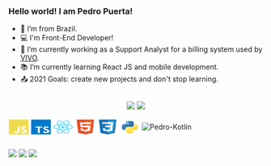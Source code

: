 ### Hello world! I am Pedro Puerta!

- :house_with_garden: I’m from Brazil.
- :computer: I'm Front-End Developer!
- 🔭 I’m currently working as a Support Analyst for a billing system used by [VIVO](https://www.vivo.com.br/para-voce?genParam=ctrm).
- :books: I’m currently learning React JS and mobile development.
- :outbox_tray: 2021 Goals: create new projects and don't stop learning.

##

<div align="center">
  <img height="180em" src="https://github-readme-stats.vercel.app/api?username=pedro-puerta&show_icons=true&theme=gotham&include_all_commits=true&count_private=true"/>
  <img height="180em" src="https://github-readme-stats.vercel.app/api/top-langs/?username=pedro-puerta&layout=compact&langs_count=7&theme=gotham"/>
</div>
<div style="display: inline_block"><br>
  <img align="center" alt="Pedro-Js" height="30" width="40" src="https://raw.githubusercontent.com/devicons/devicon/master/icons/javascript/javascript-plain.svg">
  <img align="center" alt="Pedro-Ts" height="30" width="40" src="https://raw.githubusercontent.com/devicons/devicon/master/icons/typescript/typescript-plain.svg">
  <img align="center" alt="Pedro-React" height="30" width="40" src="https://raw.githubusercontent.com/devicons/devicon/master/icons/react/react-original.svg">
  <img align="center" alt="Pedro-HTML" height="30" width="40" src="https://raw.githubusercontent.com/devicons/devicon/master/icons/html5/html5-original.svg">
  <img align="center" alt="Pedro-CSS" height="30" width="40" src="https://raw.githubusercontent.com/devicons/devicon/master/icons/css3/css3-original.svg">
  <img align="center" alt="Pedro-Python" height="30" width="40" src="https://raw.githubusercontent.com/devicons/devicon/master/icons/python/python-original.svg">
  <img align="center" alt="Pedro-Kotlin" height="30" width="40" src="https://cdn.jsdelivr.net/gh/devicons/devicon/icons/kotlin/kotlin-plain.svg">   
</div>

##

  <a href = "mailto:pedrosilveriopuerta@gmail.com"><img src="https://img.shields.io/badge/Gmail-D14836?style=for-the-badge&logo=gmail&logoColor=white" target="_blank"></a>
  <a href="https://www.linkedin.com/in/pedro-puerta-baa8581a5/" target="_blank"><img src="https://img.shields.io/badge/-LinkedIn-%230077B5?style=for-the-badge&logo=linkedin&logoColor=white" target="_blank"></a> 
  <a href = "https://www.facebook.com/pedro.puerta.50"><img src="https://img.shields.io/badge/Facebook-1877F2?style=for-the-badge&logo=facebook&logoColor=white" target="_blank"></a>

